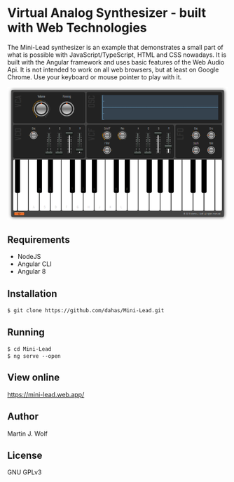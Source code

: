 # Virtual Analog Synthesizer - built with Web Technologies

The Mini-Lead synthesizer is an example that demonstrates a small part of what is possible with JavaScript/TypeScript, HTML and CSS nowadays. It is built with the Angular framework and uses basic features of the Web Audio Api. It is not intended to work on all web browsers, but at least on Google Chrome. Use your keyboard or mouse pointer to play with it.

![Mini-Lead Synthesizer](https://github.com/dahas/Mini-Lead/blob/assets/minilead.png?raw=true)

## Requirements

- NodeJS
- Angular CLI
- Angular 8

## Installation

```
$ git clone https://github.com/dahas/Mini-Lead.git
```

## Running

```
$ cd Mini-Lead
$ ng serve --open
```

## View online

https://mini-lead.web.app/

## Author

Martin J. Wolf

## License

GNU GPLv3
